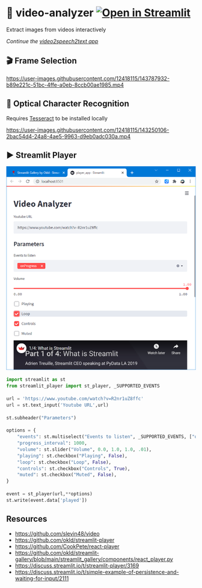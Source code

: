 # 🎥 video-analyzer [![Open in Streamlit](https://static.streamlit.io/badges/streamlit_badge_black_white.svg)](https://share.streamlit.io/slevin48/video-analyzer/main) 
Extract images from videos interactively 

*Continue the [video2speech2text app](https://github.com/slevin48/video2speech2text)*

## 🎬 Frame Selection

https://user-images.githubusercontent.com/12418115/143787932-b89e221c-51bc-4ffe-a0eb-8ccb00ae1985.mp4

## 👀 Optical Character Recognition

Requires [Tesseract](https://tesseract-ocr.github.io/) to be installed locally

https://user-images.githubusercontent.com/12418115/143250106-2bac54d4-24a8-4ae5-9963-d9eb0adc030a.mp4


## ▶️ Streamlit Player

![st_player](st_player.png)

```python
import streamlit as st
from streamlit_player import st_player, _SUPPORTED_EVENTS

url = 'https://www.youtube.com/watch?v=R2nr1uZ8ffc'
url = st.text_input('Youtube URL',url)

st.subheader("Parameters")

options = {
    "events": st.multiselect("Events to listen", _SUPPORTED_EVENTS, ["onProgress"]),
    "progress_interval": 1000,
    "volume": st.slider("Volume", 0.0, 1.0, 1.0, .01),
    "playing": st.checkbox("Playing", False),
    "loop": st.checkbox("Loop", False),
    "controls": st.checkbox("Controls", True),
    "muted": st.checkbox("Muted", False),
}

event = st_player(url,**options)
st.write(event.data['played'])
```

## Resources
- https://github.com/slevin48/video
- https://github.com/okld/streamlit-player
- https://github.com/CookPete/react-player
- https://github.com/okld/streamlit-gallery/blob/main/streamlit_gallery/components/react_player.py
- https://discuss.streamlit.io/t/streamlit-player/3169  
- https://discuss.streamlit.io/t/simple-example-of-persistence-and-waiting-for-input/2111